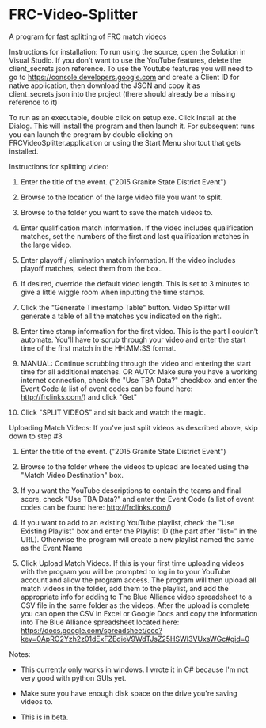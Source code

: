 # FRC-Video-Splitter
A program for fast splitting of FRC match videos

Instructions for installation:
To run using the source, open the Solution in Visual Studio. If you don't want to use the YouTube features, delete the client_secrets.json reference. To use the Youtube features you will need to go to https://console.developers.google.com and create a Client ID for native application, then download the JSON and copy it as client_secrets.json into the project (there should already be a missing reference to it)

To run as an executable, double click on setup.exe. Click Install at the Dialog. This will install the program and then launch it. For subsequent runs you can launch the program by double clicking on FRCVideoSplitter.application or using the Start Menu shortcut that gets installed.

Instructions for splitting video:

1. Enter the title of the event. ("2015 Granite State District Event")

2. Browse to the location of the large video file you want to split.

3. Browse to the folder you want to save the match videos to.

4. Enter qualification match information. If the video includes qualification matches, set the numbers of the first and last qualification matches in the large video.

5. Enter playoff / elimination match information. If the video includes playoff matches, select them from the box..

6. If desired, override the default video length. This is set to 3 minutes to give a little wiggle room when inputting the time stamps.

7. Click the "Generate Timestamp Table" button. Video Splitter will generate a table of all the matches you indicated on the right.

8. Enter time stamp information for the first video. This is the part I couldn't automate. You'll have to scrub through your video and enter the start time of the first match in the HH:MM:SS format.

9. MANUAL: Continue scrubbing through the video and entering the start time for all additional matches.
OR
AUTO: Make sure you have a working internet connection, check the "Use TBA Data?" checkbox and enter the Event Code (a list of event codes can be found here: http://frclinks.com/) and click "Get"

10. Click "SPLIT VIDEOS" and sit back and watch the magic.

Uploading Match Videos:
If you've just split videos as described above, skip down to step #3

1. Enter the title of the event. ("2015 Granite State District Event")

2. Browse to the folder where the videos to upload are located using the "Match Video Destination" box.

3. If you want the YouTube descriptions to contain the teams and final score, check "Use TBA Data?" and enter the Event Code (a list of event codes can be found here: http://frclinks.com/)

4. If you want to add to an existing YouTube playlist, check the "Use Existing Playlist" box and enter the Playlist ID (the part after "list=" in the URL). 
Otherwise the program will create a new playlist named the same as the Event Name

5. Click Upload Match Videos. If this is your first time uploading videos with the program you will be prompted to log in to your YouTube account and allow the program access.
The program will then upload all match videos in the folder, add them to the playlist, and add the appropriate info for adding to The Blue Alliance video spreadsheet to a CSV
file in the same folder as the videos. After the upload is complete you can open the CSV in Excel or Google Docs and copy the information into The Blue Alliance spreadsheet 
located here: https://docs.google.com/spreadsheet/ccc?key=0ApRO2Yzh2z01dExFZEdieV9WdTJsZ25HSWI3VUxsWGc#gid=0

Notes:

 - This currently only works in windows. I wrote it in C# because I'm not very good with python GUIs yet.

 - Make sure you have enough disk space on the drive you're saving videos to.

 - This is in beta.
 
